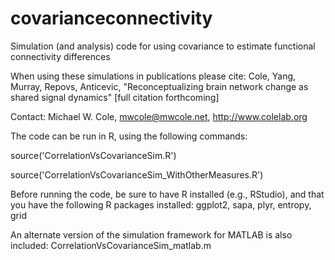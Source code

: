 covarianceconnectivity
======================

Simulation (and analysis) code for using covariance to estimate functional connectivity differences

When using these simulations in publications please cite:
Cole, Yang, Murray, Repovs, Anticevic, "Reconceptualizing brain network change as shared signal dynamics" [full citation forthcoming]

Contact: Michael W. Cole, mwcole@mwcole.net, http://www.colelab.org


The code can be run in R, using the following commands:

source('CorrelationVsCovarianceSim.R')

source('CorrelationVsCovarianceSim_WithOtherMeasures.R')


Before running the code, be sure to have R installed (e.g., RStudio), and that you have the following R packages installed:
ggplot2, sapa, plyr, entropy, grid


An alternate version of the simulation framework for MATLAB is also included:
CorrelationVsCovarianceSim_matlab.m


